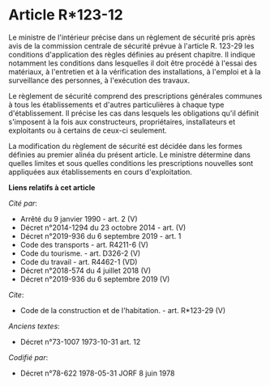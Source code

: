 # Article R*123-12

Le ministre de l'intérieur précise dans un règlement de sécurité pris après avis de la commission centrale de sécurité prévue
à l'article R. 123-29 les conditions d'application des règles définies au présent chapitre. Il indique notamment les
conditions dans lesquelles il doit être procédé à l'essai des matériaux, à l'entretien et à la vérification des
installations, à l'emploi et à la surveillance des personnes, à l'exécution des travaux. 

Le règlement de sécurité comprend des prescriptions générales communes à tous les établissements et d'autres particulières à
chaque type d'établissement. Il précise les cas dans lesquels les obligations qu'il définit s'imposent à la fois aux
constructeurs, propriétaires, installateurs et exploitants ou à certains de ceux-ci seulement. 

La modification du règlement de sécurité est décidée dans les formes définies au premier alinéa du présent article. Le
ministre détermine dans quelles limites et sous quelles conditions les prescriptions nouvelles sont appliquées aux
établissements en cours d'exploitation.

**Liens relatifs à cet article**

_Cité par_:

  - Arrêté du 9 janvier 1990 - art. 2 (V)
  - Décret n°2014-1294 du 23 octobre 2014 - art. (V)
  - Décret n°2019-936 du 6 septembre 2019 - art. 1
  - Code des transports - art. R4211-6 (V)
  - Code du tourisme. - art. D326-2 (V)
  - Code du travail - art. R4462-1 (VD)
  - Décret n°2018-574 du 4 juillet 2018 (V)
  - Décret n°2019-936 du 6 septembre 2019 (V)

_Cite_:

  - Code de la construction et de l'habitation. - art. R*123-29 (V)

_Anciens textes_:

  - Décret n°73-1007 1973-10-31 art. 12

_Codifié par_:

  - Décret n°78-622 1978-05-31 JORF 8 juin 1978
